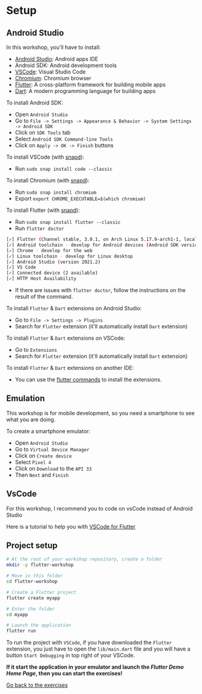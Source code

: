 # Setup

## Android Studio

In this workshop, you'll have to install:
- [Android Studio](https://developer.android.com/studio): Android apps IDE
- Android SDK: Android development tools
- [VSCode](https://code.visualstudio.com/): Visual Studio Code
- [Chromium](https://www.chromium.org/chromium-projects/): Chromium browser
- [Flutter](https://docs.flutter.dev/get-started/install/linux): A cross-platform framework for building mobile apps
- [Dart](https://dart.dev/get-dart): A modern programming language for building apps

To install Android SDK:
- Open `Android Studio`
- Go to `File -> Settings -> Appearance & Behavior -> System Settings -> Android SDK`
- Click on `SDK Tools` tab
- Select `Android SDK Command-line Tools`
- Click on `Apply -> OK -> Finish` buttons

To install VSCode (with [snapd](https://snapcraft.io/docs/installing-snapd)):
- Run `sudo snap install code --classic`

To install Chromium (with [snapd](https://snapcraft.io/docs/installing-snapd)):
- Run `sudo snap install chromium`
- Export `export CHROME_EXECUTABLE=$(which chromium)`

To install Flutter (with [snapd](https://snapcraft.io/docs/installing-snapd)):
- Run `sudo snap install flutter --classic`
- Run `flutter doctor`

```sh
[✓] Flutter (Channel stable, 3.0.1, on Arch Linux 5.17.9-arch1-1, locale en_US.UTF-8)
[✓] Android toolchain - develop for Android devices (Android SDK version 32.1.0-rc1)
[✓] Chrome - develop for the web
[✓] Linux toolchain - develop for Linux desktop
[✓] Android Studio (version 2021.2)
[✓] VS Code
[✓] Connected device (2 available)
[✓] HTTP Host Availability
```
- If there are issues with `flutter doctor`, follow the instructions on the result of the command.

To install `Flutter` & `Dart` extensions on Android Studio:
- Go to `File -> Settings -> Plugins`
- Search for `Flutter` extension (it'll automatically install `Dart` extension)

To install `Flutter` & `Dart` extensions on VSCode:
- Go to `Extensions`
- Search for `Flutter` extension (it'll automatically install `Dart` extension)

To install `Flutter` & `Dart` extensions on another IDE:
- You can use the [flutter commands](https://docs.flutter.dev/reference/flutter-cli) to install the extensions.

## Emulation

This workshop is for mobile development, so you need a smartphone to see what you are doing.

To create a smartphone emulator:
- Open `Android Studio`
- Go to `Virtual Device Manager`
- Click on `Create device`
- Select `Pixel 4`
- Click on `Download` to the `API 33`
- Then `Next` and `Finish`

## VsCode

For this workshop, I recommend you to code on vsCode instead of Android Studio

Here is a tutorial to help you with [VSCode for Flutter](https://docs.flutter.dev/development/tools/vs-code)

## Project setup

```sh
# At the root of your workshop repository, create a folder
mkdir -p flutter-workshop

# Move in this folder
cd flutter-workshop

# Create a Flutter project
flutter create myapp

# Enter the folder
cd myapp

# Launch the application
flutter run
```

To run the project with `VSCode`, if you have downloaded the `Flutter` extension, you just have to open the `lib/main.dart` file and you will have a button `Start Debugging` in top right of your VSCode.

**If it start the application in your emulator and launch the *Flutter Demo Home Page*, then you can start the exercises!**

[Go back to the exercises](./README.md)
